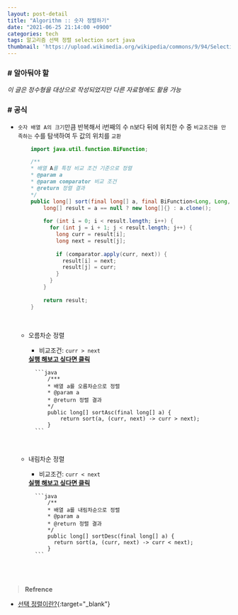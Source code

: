 ```yaml
---
layout: post-detail
title: "Algorithm :: 숫자 정렬하기"
date: "2021-06-25 21:14:00 +0900"
categories: tech
tags: 알고리즘 선택 정렬 selection sort java
thumbnail: 'https://upload.wikimedia.org/wikipedia/commons/9/94/Selection-Sort-Animation.gif'
---
```


### # 알아둬야 할
*이 글은 정수형을 대상으로 작성되었지만 다른 자료형에도 활용 가능* 

### # 공식
- `숫자 배열 A의 크기`만큼 반복해서 i번째의 수 n보다 뒤에 위치한 수 중 `비교조건을 만족하는` 수를 탐색하여 두 값의 위치를 `교환` 
               

    ```java
        import java.util.function.BiFunction;
    
        /**
        * 배열 A를 특정 비교 조건 기준으로 정렬
        * @param a
        * @param comparator 비교 조건
        * @return 정렬 결과
        */
        public long[] sort(final long[] a, final BiFunction<Long, Long, Boolean> comparator) {
            long[] result = a == null ? new long[]{} : a.clone();
            
            for (int i = 0; i < result.length; i++) {
              for (int j = i + 1; j < result.length; j++) {
                long curr = result[i];
                long next = result[j];
            
                if (comparator.apply(curr, next)) {
                  result[i] = next;
                  result[j] = curr;
                }
              }
            }
            
            return result;
        }
    ```

    <br/>
    
    - 오름차순 정렬
        - 비교조건: `curr > next`   
        <a href="https://ideone.com/yvJvWM" target="_blank">
            <strong><i class="fas fa-play-circle"></i> 실행 해보고 싶다면 클릭</strong>
        </a>
        
            ```java
                /***
                * 배열 a를 오름차순으로 정렬
                * @param a
                * @return 정렬 결과
                */
                public long[] sortAsc(final long[] a) {
                    return sort(a, (curr, next) -> curr > next);
                }
            ```
        
    <br/>
    
    - 내림차순 정렬
        - 비교조건: `curr < next`   
        <a href="https://ideone.com/Vlc04q" target="_blank">
            <strong><i class="fas fa-play-circle"></i> 실행 해보고 싶다면 클릭</strong>
        </a>
        
            ```java
                /**
                * 배열 a를 내림차순으로 정렬
                * @param a
                * @return 정렬 결과
                */
                public long[] sortDesc(final long[] a) {
                  return sort(a, (curr, next) -> curr < next);
                }
            ```

<br/>
<br/>

> **Refrence**
- [선택 정렬이란?](https://ko.wikipedia.org/wiki/%EC%84%A0%ED%83%9D_%EC%A0%95%EB%A0%AC){:target="_blank"}
